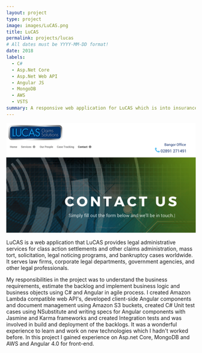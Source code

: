 ```yaml
---
layout: project
type: project
image: images/LuCAS.png
title: LuCAS
permalink: projects/lucas
# All dates must be YYYY-MM-DD format!
date: 2018
labels:
  - C#
  - Asp.Net Core
  - Asp.Net Web API
  - Angular JS
  - MongoDB
  - AWS
  - VSTS
summary: A responsive web application for LuCAS which is into insurance and claim management, I was a full stack .net developer in a team size of 54 people.
---
```


<img class="ui medium right floated rounded image" src="../images/LuCAS.png">

LuCAS is a web application that LuCAS provides legal administrative services for class action settlements and other claims administration, mass
tort, solicitation, legal noticing programs, and bankruptcy cases worldwide. It serves law firms, corporate legal departments, government agencies, and other legal professionals. 
 
My responsibilities in the project was to understand the business requirements, estimate the backlog and implement business logic and business objects using C# and Angular in agile process. I created Amazon Lambda compatible web API's, developed client-side Angular components and document management using Amazon S3 buckets, created C# Unit test cases using NSubstitute and writing specs for Angular components with Jasmine and Karma frameworks and created Integration tests and was involved in build and deployment of the backlogs. It was a wonderful experience to learn and work on new technologies which I hadn't worked before. In this project I gained experience on Asp.net Core, MongoDB and AWS and Angular 4.0 for front-end.
